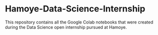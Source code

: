 # Hamoye-Data-Science-Internship
This repository contains all the Google Colab notebooks that were created during the Data Science open internship pursued at Hamoye.
